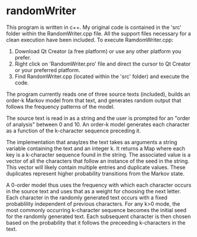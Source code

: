 # randomWriter

This program is written in c++. My original code is contained in the 'src' folder within the RandomWriter.cpp file.
All the support files necessary for a clean execution have been included. To execute RamdomWriter.cpp: 

1. Download Qt Creator (a free platform) or use any other platform you prefer.
2. Right click on 'RandomWriter.pro' file and direct the cursor to Qt Creator or your preferred platform.
3. Find RandomWriter.cpp (located within the 'src' folder) and execute the code.

The program currently reads one of three source texts (included), builds an order-k Markov model from that text, and generates random output that follows the frequency patterns of the model.

The source text is read in as a string and the user is prompted for an "order of analysis" between 0 and 10. An order-k 
model generates each character as a function of the k-character sequence preceding it.

The implementation that anaylzes the text takes as arguments a string variable containing the text and an integer k. It returns a Map where each key is a k-character sequence found in the string. The associated value is a vector of all the characters that 
follow an instance of the seed in the string. This vector will likely contain multiple entries and duplicate values. These duplicates represent higher probability transitions from the Markov state.

A 0-order model thus uses the frequency with which each character occurs in the source text and uses that as a weight 
for choosing the next letter. Each character in the randomly generated text occurs with a fixed probablility independent 
of previous characters. For any k>0 mode, the most commonly occurring k-character sequence becomes the initial seed for the randomly generated text. Each subsequent character is then chosen based on the probability that it follows the preceeding k-characters in the text.


